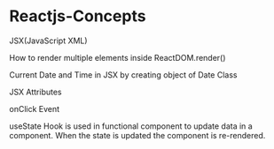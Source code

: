 # Reactjs-Concepts

JSX(JavaScript XML)

How to render multiple elements inside ReactDOM.render()

Current Date and Time in JSX by creating object of Date Class

JSX Attributes

onClick Event

useState Hook is used in functional component to update data in a component. When the state is updated the component is re-rendered.
